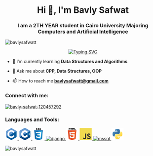 <h1 align="center">Hi 👋, I'm Bavly Safwat</h1>
<h3 align="center">I am a 2TH YEAR student in Cairo University Majoring Computers and Artificial Intelligence</h3>

<p align="left"> <img src="https://komarev.com/ghpvc/?username=bavlysafwatt&label=Profile%20views&color=0e75b6&style=flat" alt="bavlysafwatt" /> </p>

<p align="center">
 <a href="https://git.io/typing-svg"><img src="https://readme-typing-svg.herokuapp.com?font=Fira+Code&duration=4000&pause=1000&center=true&vCenter=true&random=false&width=450&height=45&lines=Just+a+Student" alt="Typing SVG" /></a>
</p> 

- 🌱 I’m currently learning **Data Structures and Algorithms**

- 💬 Ask me about **CPP, Data Structures, OOP**

- 📫 How to reach me **bavlysafwatt@gmail.com**

<h3 align="left">Connect with me:</h3>
<p align="left">
<a href="https://www.linkedin.com/in/bavly-safwat-120457292/"target="blank"><img align="center" src="https://raw.githubusercontent.com/rahuldkjain/github-profile-readme-generator/master/src/images/icons/Social/linked-in-alt.svg" alt="bavly-safwat-120457292" height="30" width="40" /></a>
</p>

<h3 align="left">Languages and Tools:</h3>
<p align="left"> <a href="https://www.cprogramming.com/" target="_blank" rel="noreferrer"> <img src="https://raw.githubusercontent.com/devicons/devicon/master/icons/c/c-original.svg" alt="c" width="40" height="40"/> </a> <a href="https://www.w3schools.com/cpp/" target="_blank" rel="noreferrer"> <img src="https://raw.githubusercontent.com/devicons/devicon/master/icons/cplusplus/cplusplus-original.svg" alt="cplusplus" width="40" height="40"/> </a> <a href="https://www.w3schools.com/css/" target="_blank" rel="noreferrer"> <img src="https://raw.githubusercontent.com/devicons/devicon/master/icons/css3/css3-original-wordmark.svg" alt="css3" width="40" height="40"/> </a> <a href="https://www.djangoproject.com/" target="_blank" rel="noreferrer"> <img src="https://cdn.worldvectorlogo.com/logos/django.svg" alt="django" width="40" height="40"/> </a> <a href="https://www.w3.org/html/" target="_blank" rel="noreferrer"> <img src="https://raw.githubusercontent.com/devicons/devicon/master/icons/html5/html5-original-wordmark.svg" alt="html5" width="40" height="40"/> </a> <a href="https://developer.mozilla.org/en-US/docs/Web/JavaScript" target="_blank" rel="noreferrer"> <img src="https://raw.githubusercontent.com/devicons/devicon/master/icons/javascript/javascript-original.svg" alt="javascript" width="40" height="40"/> </a> <a href="https://www.microsoft.com/en-us/sql-server" target="_blank" rel="noreferrer"> <img src="https://www.svgrepo.com/show/303229/microsoft-sql-server-logo.svg" alt="mssql" width="40" height="40"/> </a> <a href="https://www.python.org" target="_blank" rel="noreferrer"> <img src="https://raw.githubusercontent.com/devicons/devicon/master/icons/python/python-original.svg" alt="python" width="40" height="40"/> </a> </p>

<p><img align="center" src="https://github-readme-streak-stats.herokuapp.com/?user=bavlysafwatt&" alt="bavlysafwatt" /></p>
